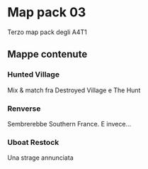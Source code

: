 # Map pack 03

Terzo map pack degli A4T1

## Mappe contenute

### Hunted Village

Mix & match fra Destroyed Village e The Hunt

### Renverse

Sembrerebbe Southern France. E invece...

### Uboat Restock

Una strage annunciata
